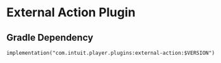 # External Action Plugin

## Gradle Dependency

`implementation("com.intuit.player.plugins:external-action:$VERSION")`
